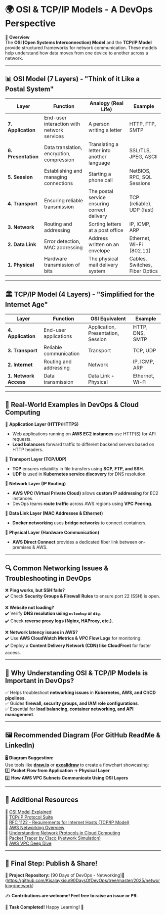 # 🌍 OSI & TCP/IP Models - A DevOps Perspective  

📌 **Overview**  
The **OSI (Open Systems Interconnection) Model** and the **TCP/IP Model** provide structured frameworks for network communication. These models help understand how data moves from one device to another across a network.

---

## 📊 OSI Model (7 Layers) - "Think of it Like a Postal System"  

| **Layer**        | **Function**                                 | **Analogy (Real Life)**                 | **Example**                      |
|-----------------|--------------------------------------------|---------------------------------|----------------------------------|
| **7. Application**  | End-user interaction with network services | A person writing a letter | HTTP, FTP, SMTP                 |
| **6. Presentation** | Data translation, encryption, compression | Translating a letter into another language | SSL/TLS, JPEG, ASCII            |
| **5. Session**     | Establishing and managing connections    | Starting a phone call | NetBIOS, RPC, SQL Sessions      |
| **4. Transport**   | Ensuring reliable transmission           | The postal service ensuring correct delivery | TCP (reliable), UDP (fast)      |
| **3. Network**     | Routing and addressing                   | Sorting letters at a post office | IP, ICMP, ARP                   |
| **2. Data Link**   | Error detection, MAC addressing         | Address written on an envelope | Ethernet, Wi-Fi (802.11)        |
| **1. Physical**    | Hardware transmission of bits           | The physical mail delivery system | Cables, Switches, Fiber Optics  |

---

## 🏛 TCP/IP Model (4 Layers) - "Simplified for the Internet Age"  

| **Layer**        | **Function**                  | **OSI Equivalent**   | **Example**            |
|-----------------|-----------------------------|---------------------|------------------------|
| **4. Application**  | End-user applications      | Application, Presentation, Session | HTTP, DNS, SMTP       |
| **3. Transport**    | Reliable communication     | Transport          | TCP, UDP               |
| **2. Internet**     | Routing and addressing    | Network            | IP, ICMP, ARP          |
| **1. Network Access** | Data transmission       | Data Link + Physical | Ethernet, Wi-Fi        |

---

## 🌟 Real-World Examples in DevOps & Cloud Computing  

🔹 **Application Layer (HTTP/HTTPS)**
   - Web applications running on **AWS EC2 instances** use HTTP(S) for API requests.
   - **Load balancers** forward traffic to different backend servers based on HTTP headers.  

🔹 **Transport Layer (TCP/UDP)**
   - **TCP** ensures reliability in file transfers using **SCP, FTP, and SSH**.
   - **UDP** is used in **Kubernetes service discovery** for DNS resolution.  

🔹 **Network Layer (IP Routing)**
   - **AWS VPC (Virtual Private Cloud)** allows **custom IP addressing** for EC2 instances.
   - DevOps teams **route traffic** across AWS regions using **VPC Peering**.  

🔹 **Data Link Layer (MAC Addresses & Ethernet)**
   - **Docker networking** uses **bridge networks** to connect containers.  

🔹 **Physical Layer (Hardware Communication)**
   - **AWS Direct Connect** provides a dedicated fiber link between on-premises & AWS.  

---

## 🔍 **Common Networking Issues & Troubleshooting in DevOps**  

❌ **Ping works, but SSH fails?**  
✔️ Check **Security Groups & Firewall Rules** to ensure port 22 (SSH) is open.  

❌ **Website not loading?**  
✔️ Verify **DNS resolution using `nslookup` or `dig`**.  
✔️ Check **reverse proxy logs (Nginx, HAProxy, etc.)**.  

❌ **Network latency issues in AWS?**  
✔️ Use **AWS CloudWatch Metrics & VPC Flow Logs** for monitoring.  
✔️ Deploy a **Content Delivery Network (CDN) like CloudFront** for faster access.  

---

## 🎯 Why Understanding OSI & TCP/IP Models is Important in DevOps?  
✅ Helps troubleshoot **networking issues** in **Kubernetes, AWS, and CI/CD pipelines**.  
✅ Guides **firewall, security groups, and IAM role configurations**.  
✅ Essential for **load balancing, container networking, and API management**.  

---

## 🖼 **Recommended Diagram (For GitHub ReadMe & LinkedIn)**  
🖥️ **Diagram Suggestion:**  
Use tools like **[draw.io](https://app.diagrams.net/)** or **[excalidraw](https://excalidraw.com/)** to create a flowchart showcasing:  
1️⃣ **Packet Flow from Application → Physical Layer**  
2️⃣ **How AWS VPC Subnets Communicate Using OSI Layers**  

---

## 📖 Additional Resources  

🔗 [OSI Model Explained](https://www.cloudflare.com/learning/ddos/glossary/open-systems-interconnection-model-osi/)  
🔗 [TCP/IP Protocol Suite](https://www.techtarget.com/searchnetworking/definition/TCP-IP)  
🔗 [RFC 1122 - Requirements for Internet Hosts (TCP/IP Model)](https://datatracker.ietf.org/doc/html/rfc1122)  
🔗 [AWS Networking Overview](https://aws.amazon.com/networking/)  
🔗 [Understanding Network Protocols in Cloud Computing](https://cloud.google.com/architecture/networking/)  
🔗 [Packet Tracer by Cisco (Network Simulation)](https://www.netacad.com/courses/packet-tracer)  
🔗 [AWS VPC Deep Dive](https://aws.amazon.com/vpc/)  

---

## 🎯 **Final Step: Publish & Share!**  

📍 **Project Repository:** [90 Days of DevOps - Networking]📌 (https://github.com/Kisalaykisu/90DaysOfDevOps/tree/master/2025/networking/network)  

✍ **Contributions are welcome! Feel free to raise an issue or PR.**  

🚀 **Task Completed!** Happy Learning! 🎉
